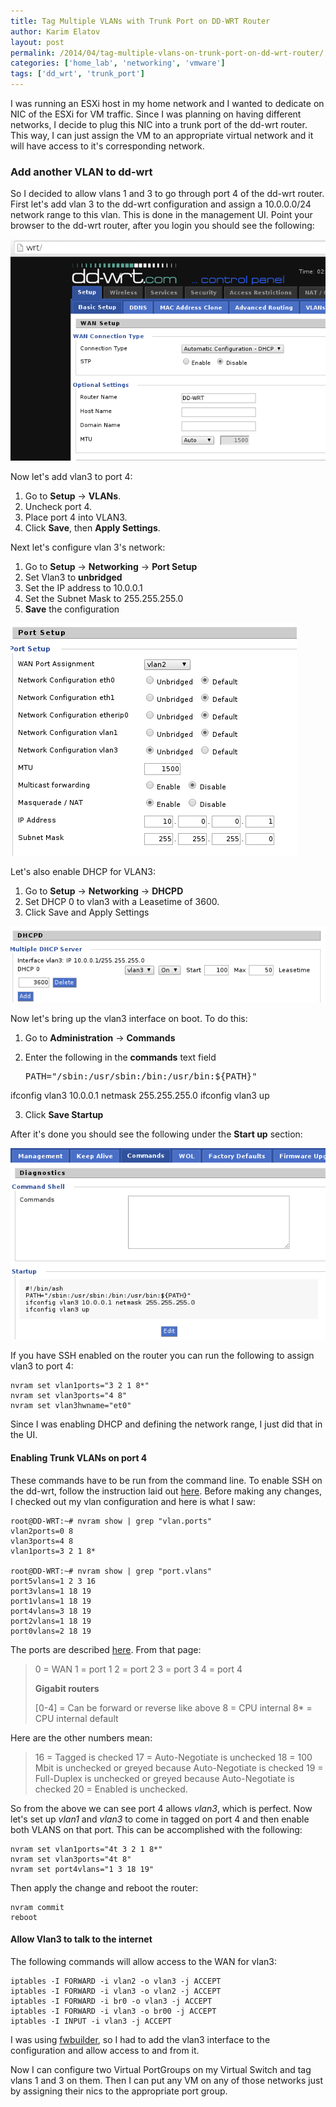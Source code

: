 ```yaml
---
title: Tag Multiple VLANs with Trunk Port on DD-WRT Router
author: Karim Elatov
layout: post
permalink: /2014/04/tag-multiple-vlans-on-trunk-port-on-dd-wrt-router/
categories: ['home_lab', 'networking', 'vmware']
tags: ['dd_wrt', 'trunk_port']
---
```


I was running an ESXi host in my home network and I wanted to dedicate on NIC of the ESXi for VM traffic. Since I was planning on having different networks, I decide to plug this NIC into a trunk port of the dd-wrt router. This way, I can just assign the VM to an appropriate virtual network and it will have access to it's corresponding network.

### Add another VLAN to dd-wrt

So I decided to allow vlans 1 and 3 to go through port 4 of the dd-wrt router. First let's add vlan 3 to the dd-wrt configuration and assign a 10.0.0.0/24 network range to this vlan. This is done in the management UI. Point your browser to the dd-wrt router, after you login you should see the following:

![dd wrt admin ui Tag Multiple VLANs on Trunk Port on DD WRT Router](https://github.com/elatov/uploads/raw/master/2014/03/dd-wrt-admin-ui.png)

Now let's add vlan3 to port 4:

1.  Go to **Setup** -> **VLANs**.
2.  Uncheck port 4.
3.  Place port 4 into VLAN3.
4.  Click **Save**, then **Apply Settings**.

Next let's configure vlan 3's network:

1.  Go to **Setup** -> **Networking** -> **Port Setup**
2.  Set Vlan3 to **unbridged**
3.  Set the IP address to 10.0.0.1
4.  Set the Subnet Mask to 255.255.255.0
5.  **Save** the configuration

![dd wrt port setup Tag Multiple VLANs on Trunk Port on DD WRT Router](https://github.com/elatov/uploads/raw/master/2014/03/dd-wrt-port-setup.png)

Let's also enable DHCP for VLAN3:

1.  Go to **Setup** -> **Networking** -> **DHCPD**
2.  Set DHCP 0 to vlan3 with a Leasetime of 3600.
3.  Click Save and Apply Settings

![dd wrt dhcp Tag Multiple VLANs on Trunk Port on DD WRT Router](https://github.com/elatov/uploads/raw/master/2014/03/dd-wrt-dhcp.png)

Now let's bring up the vlan3 interface on boot. To do this:

1.  Go to **Administration** -> **Commands**
2.  Enter the following in the **commands** text field

    <pre class="brush: /bin/ash; notranslate">PATH="/sbin:/usr/sbin:/bin:/usr/bin:${PATH}"
ifconfig vlan3 10.0.0.1 netmask 255.255.255.0
ifconfig vlan3 up


3.  Click **Save Startup**

After it's done you should see the following under the **Start up** section:

![dd wrt startup commands Tag Multiple VLANs on Trunk Port on DD WRT Router](https://github.com/elatov/uploads/raw/master/2014/03/dd-wrt-startup-commands.png)

If you have SSH enabled on the router you can run the following to assign vlan3 to port 4:

    nvram set vlan1ports="3 2 1 8*"
    nvram set vlan3ports="4 8"
    nvram set vlan3hwname="et0"


Since I was enabling DHCP and defining the network range, I just did that in the UI.

#### Enabling Trunk VLANs on port 4

These commands have to be run from the command line. To enable SSH on the dd-wrt, follow the instruction laid out [here](/2013/04/use-fwbuilder-to-deploy-an-iptables-firewall-to-a-dd-wrt-router/). Before making any changes, I checked out my vlan configuration and here is what I saw:

    root@DD-WRT:~# nvram show | grep "vlan.ports"
    vlan2ports=0 8
    vlan3ports=4 8
    vlan1ports=3 2 1 8*

    root@DD-WRT:~# nvram show | grep "port.vlans"
    port5vlans=1 2 3 16
    port3vlans=1 18 19
    port1vlans=1 18 19
    port4vlans=3 18 19
    port2vlans=1 18 19
    port0vlans=2 18 19


The ports are described [here](http://www.dd-wrt.com/wiki/index.php/Switched_Ports). From that page:

> 0 = WAN
> 1 = port 1
> 2 = port 2
> 3 = port 3
> 4 = port 4
>
> **Gigabit routers**
>
> [0-4] = Can be forward or reverse like above
> 8 = CPU internal
> 8* = CPU internal default

Here are the other numbers mean:

> 16 = Tagged is checked
> 17 = Auto-Negotiate is unchecked
> 18 = 100 Mbit is unchecked or greyed because Auto-Negotiate is checked
> 19 = Full-Duplex is unchecked or greyed because Auto-Negotiate is checked
> 20 = Enabled is unchecked.

So from the above we can see port 4 allows *vlan3*, which is perfect. Now let's set up *vlan1* and *vlan3* to come in tagged on port 4 and then enable both VLANS on that port. This can be accomplished with the following:

    nvram set vlan1ports="4t 3 2 1 8*"
    nvram set vlan3ports="4t 8"
    nvram set port4vlans="1 3 18 19"


Then apply the change and reboot the router:

    nvram commit
    reboot


#### Allow Vlan3 to talk to the internet

The following commands will allow access to the WAN for vlan3:

    iptables -I FORWARD -i vlan2 -o vlan3 -j ACCEPT
    iptables -I FORWARD -i vlan3 -o vlan2 -j ACCEPT
    iptables -I FORWARD -i br0 -o vlan3 -j ACCEPT
    iptables -I FORWARD -i vlan3 -o br00 -j ACCEPT
    iptables -I INPUT -i vlan3 -j ACCEPT


I was using [fwbuilder](/2013/04/use-fwbuilder-to-deploy-an-iptables-firewall-to-a-dd-wrt-router/), so I had to add the vlan3 interface to the configuration and allow access to and from it.

Now I can configure two Virtual PortGroups on my Virtual Switch and tag vlans 1 and 3 on them. Then I can put any VM on any of those networks just by assigning their nics to the appropriate port group.

